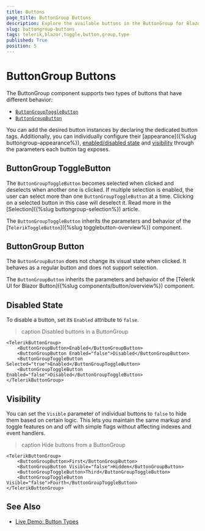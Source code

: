 ```yaml
---
title: Buttons
page_title: ButtonGroup Buttons
description: Explore the available buttons in the ButtonGroup for Blazor.
slug: buttongroup-buttons
tags: telerik,blazor,toggle,button,group,type
published: True
position: 5
---
```


# ButtonGroup Buttons

The ButtonGroup component supports two types of buttons that have different behavior:

* [`ButtonGroupToggleButton`](#buttongroup-togglebutton)
* [`ButtonGroupButton`](#buttongroup-button)

You can add the desired button instances by declaring the dedicated button tags. Additionally, you can individually configure their [appearance]({%slug buttongroup-appearance%}), [enabled/disabled state](#disabled-state) and [visibility](#visibility) through the parameters each button tag exposes.

## ButtonGroup ToggleButton

The `ButtonGroupToggleButton` becomes selected when clicked and deselects when another one is clicked. If multiple selection is enabled, the user can select more than one `ButtonGroupToggleButton` at a time. Clicking on a selected button in this case will deselect it. Read more in the [Selection]({%slug buttongroup-selection%}) article.

The `ButtonGroupToggleButton` inherits the parameters and behavior of the [`TelerikToggleButton`]({%slug togglebutton-overview%}) component.

## ButtonGroup Button

The `ButtonGroupButton` does not change its visual state when clicked. It behaves as a regular button and does not support selection.

The `ButtonGroupButton` inherits the parameters and behavior of the [Telerik UI for Blazor Button]({%slug components/button/overview%}) component.

## Disabled State

To disable a button, set its `Enabled` attribute to `false`.

>caption Disabled buttons in a ButtonGroup

````CSHTML
<TelerikButtonGroup>
    <ButtonGroupButton>Enabled</ButtonGroupButton>
    <ButtonGroupButton Enabled="false">Disabled</ButtonGroupButton>
    <ButtonGroupToggleButton Selected="true">Enabled</ButtonGroupToggleButton>
    <ButtonGroupToggleButton Enabled="false">Disabled</ButtonGroupToggleButton>
</TelerikButtonGroup>
````


## Visibility

You can set the `Visible` parameter of individual buttons to `false` to hide them based on certain logic. This lets you maintain the same markup and toggle features on and off with simple flags without affecting indexes and event handlers.

>caption Hide buttons from a ButtonGroup

````CSHTML
<TelerikButtonGroup>
    <ButtonGroupButton>First</ButtonGroupButton>
    <ButtonGroupButton Visible="false">Hidden</ButtonGroupButton>
    <ButtonGroupToggleButton>Third</ButtonGroupToggleButton>
    <ButtonGroupToggleButton Visible="false">Fourth</ButtonGroupToggleButton>
</TelerikButtonGroup>
````

## See Also

  * [Live Demo: Button Types](https://demos.telerik.com/blazor-ui/buttongroup/button-types)